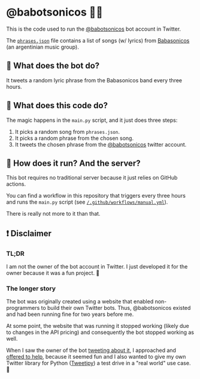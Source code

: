 # @babotsonicos 🎵🤖

This is the code used to run the [@babotsonicos](https://twitter.com/babotsonicos) bot account in Twitter.

The [`phrases.json`](https://github.com/omirete/babotsonicos/blob/master/phrases.json) file contains a list of songs (w/ lyrics) from [Babasonicos](https://www.babasonicos.com/) (an argentinian music group).

## 🤖 What does the bot do?
It tweets a random lyric phrase from the Babasonicos band every three hours.

## 🤔 What does this code do?
The magic happens in the `main.py` script, and it just does three steps:
1. It picks a random song from `phrases.json`.
2. It picks a random phrase from the chosen song.
3. It tweets the chosen phrase from the [@babotsonicos](https://twitter.com/babotsonicos) twitter account.

## 👀 How does it run? And the server?
This bot requires no traditional server because it just relies on GitHub actions.

You can find a workflow in this repository that triggers every three hours and runs the `main.py` script (see [`/.github/workflows/manual.yml`](https://github.com/omirete/babotsonicos/blob/master/.github/workflows/manual.yml)).

There is really not more to it than that.

## ❗ Disclaimer
### TL;DR
I am not the owner of the bot account in Twitter. I just developed it for the owner because it was a fun project. 🥳

### The longer story
The bot was originally created using a website that enabled non-programmers to build their own Twitter bots. Thus, @babotsonicos existed and had been running fine for two years before me.

At some point, the website that was running it stopped working (likely due to changes in the API pricing) and consequently the bot stopped working as well.

When I saw the owner of the bot [tweeting about it](https://twitter.com/babotsonicos/status/1647646057919139843), I approached and [offered to help](https://twitter.com/babotsonicos/status/1648437484836237318), because it seemed fun and I also wanted to give my own Twitter library for Python ([Tweetipy](https://github.com/omirete/tweetipy)) a test drive in a "real world" use case. 🤩
